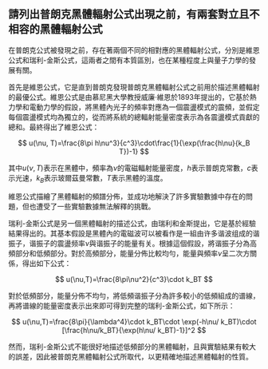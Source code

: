 ## 請列出普朗克黑體輻射公式出現之前，有兩套對立且不相容的黑體輻射公式

在普朗克公式被發現之前，存在著兩個不同的相對應的黑體輻射公式，分別是維恩公式和瑞利-金斯公式，這兩者之間有本質區別，也在某種程度上與量子力學的發展有關。

首先是維恩公式，它是直到普朗克發現普朗克黑體輻射公式之前用於描述黑體輻射的最優公式。維恩公式是由慕尼黑大學教授威廉·維恩於1893年提出的，它基於熱力學和電動力學的假設，將黑體內光子的頻率對應為一個震盪模式的震頻，並假定每個震盪模式均為獨立的，從而將系統的總輻射能量密度表示為各震盪模式貢獻的總和。最終得出了維恩公式：

$$
u(\nu, T)=\frac{8\pi h\nu^3}{c^3}\cdot\frac{1}{\exp(\frac{h\nu}{k_B T})-1}
$$

其中$u(\nu,T)$表示在黑體中，頻率為$\nu$的電磁輻射能量密度，$h$表示普朗克常數，$c$表示光速，$k_B$表示玻爾茲曼常數，$T$表示黑體的溫度。

維恩公式描繪了黑體輻射的頻譜分佈，並成功地解決了許多實驗數據中存在的問題，但也遭受了一些實驗數據無法解釋的挑戰。

瑞利-金斯公式是另一個黑體輻射的描述公式，由瑞利和金斯提出，它是基於經驗結果得出的。其基本假設是黑體內的電磁波可以被看作是一組由许多谐波组成的谐振子，谐振子的震盪频率$\nu$與谐振子的能量有关。根據這個假設，將谐振子分為高頻部分和低頻部分。對於高頻部分，能量分佈比較均勻，能量與頻率$\nu$呈二次方關係，得出如下公式：

$$
u(\nu,T)=\frac{8\pi\nu^2}{c^3}\cdot k_BT
$$

對於低頻部分，能量分佈不均勻，將低頻谐振子分為許多較小的低頻組成的谱線，再將谱線的能量密度表示出來即可得到完整的瑞利-金斯公式，如下所示：

$$
u(\nu,T)=\frac{8\pi}{\lambda^4}\cdot k_BT\cdot \exp(-h\nu/ k_BT)\cdot [\frac{h\nu/k_BT}{\exp(h\nu/ k_BT)-1}]^2
$$

然而，瑞利-金斯公式不能很好地描述低頻部分的黑體輻射，且與實驗結果有較大的誤差，因此被普朗克黑體輻射公式所取代，以更精確地描述黑體輻射的性質。